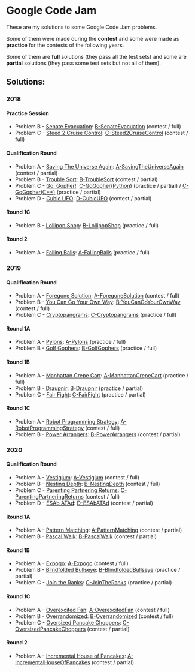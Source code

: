 # Google Code Jam

These are my solutions to some Google Code Jam problems.

Some of them were made during the **contest** and some were made as **practice** for the contests of the following years.

Some of them are **full** solutions (they pass all the test sets) and some are **partial** solutions (they pass some test sets but not all of them).

## Solutions:

### 2018

#### Practice Session

- Problem B - [Senate Evacuation]: [B-SenateEvacuation] (contest / full)
- Problem C - [Steed 2 Cruise Control]: [C-Steed2CruiseControl] (contest / full)

[Senate Evacuation]:https://codingcompetitions.withgoogle.com/codejam/round/0000000000000130/00000000000004c0
[Steed 2 Cruise Control]:https://codingcompetitions.withgoogle.com/codejam/round/0000000000000130/0000000000000524

[B-SenateEvacuation]:2018/PracticeSession/B-SenateEvacuation.cpp
[C-Steed2CruiseControl]:2018/PracticeSession/C-Steed2CruiseControl.cpp

#### Qualification Round

- Problem A - [Saving The Universe Again]: [A-SavingTheUniverseAgain] (contest / partial)
- Problem B - [Trouble Sort]: [B-TroubleSort] (contest / partial)
- Problem C - [Go, Gopher!]: [C-GoGopher(Python)] (practice / partial) / [C-GoGopher(C++)] (practice / partial)
- Problem D - [Cubic UFO]: [D-CubicUFO] (contest / partial)

[Saving The Universe Again]:https://codingcompetitions.withgoogle.com/codejam/round/00000000000000cb/0000000000007966
[Trouble Sort]:https://codingcompetitions.withgoogle.com/codejam/round/00000000000000cb/00000000000079cb
[Go, Gopher!]:https://codingcompetitions.withgoogle.com/codejam/round/00000000000000cb/0000000000007a30
[Cubic UFO]:https://codingcompetitions.withgoogle.com/codejam/round/00000000000000cb/00000000000079cc

[A-SavingTheUniverseAgain]:2018/QualificationRound/A-SavingTheUniverseAgain.cpp
[B-TroubleSort]:2018/QualificationRound/B-TroubleSort.cpp
[C-GoGopher(Python)]:2018/QualificationRound/C-GoGopher.py
[C-GoGopher(C++)]:2018/QualificationRound/C-GoGopher.cpp
[D-CubicUFO]:2018/QualificationRound/D-CubicUFO.cpp

#### Round 1C

- Problem B - [Lollipop Shop]: [B-LollipopShop] (practice / full)

[Lollipop Shop]:https://codingcompetitions.withgoogle.com/codejam/round/0000000000007765/000000000003e068

[B-LollipopShop]:2018/Round1C/B-LollipopShop.py

#### Round 2

- Problem A - [Falling Balls]: [A-FallingBalls] (practice / full)

[Falling Balls]:https://codingcompetitions.withgoogle.com/codejam/round/0000000000007706/00000000000459f2

[A-FallingBalls]:2018/Round2/A-FallingBalls.cpp

### 2019

#### Qualification Round

- Problem A - [Foregone Solution]: [A-ForegoneSolution] (contest / full)
- Problem B - [You Can Go Your Own Way]: [B-YouCanGoYourOwnWay] (contest / full)
- Problem C - [Cryptopangrams]: [C-Cryptopangrams] (practice / full)

[Foregone Solution]:https://codingcompetitions.withgoogle.com/codejam/round/0000000000051705/0000000000088231
[You Can Go Your Own Way]:https://codingcompetitions.withgoogle.com/codejam/round/0000000000051705/00000000000881da
[Cryptopangrams]:https://codingcompetitions.withgoogle.com/codejam/round/0000000000051705/000000000008830b

[A-ForegoneSolution]:2019/QualificationRound/A-ForegoneSolution.cpp
[B-YouCanGoYourOwnWay]:2019/QualificationRound/B-YouCanGoYourOwnWay.cpp
[C-Cryptopangrams]:2019/QualificationRound/C-Cryptopangrams.py

#### Round 1A

- Problem A - [Pylons]: [A-Pylons] (practice / full)
- Problem B - [Golf Gophers]: [B-GolfGophers] (practice / full)

[Pylons]:https://codingcompetitions.withgoogle.com/codejam/round/0000000000051635/0000000000104e03
[Golf Gophers]:https://codingcompetitions.withgoogle.com/codejam/round/0000000000051635/0000000000104f1a

[A-Pylons]:2019/Round1A/A-Pylons.cpp
[B-GolfGophers]:2019/Round1A/B-GolfGophers.cpp

#### Round 1B

- Problem A - [Manhattan Crepe Cart]: [A-ManhattanCrepeCart] (practice / full)
- Problem B - [Draupnir]: [B-Draupnir] (practice / partial)
- Problem C - [Fair Fight]: [C-FairFight] (practice / partial)

[Manhattan Crepe Cart]:https://codingcompetitions.withgoogle.com/codejam/round/0000000000051706/000000000012295c
[Draupnir]:https://codingcompetitions.withgoogle.com/codejam/round/0000000000051706/0000000000122837
[Fair Fight]:https://codingcompetitions.withgoogle.com/codejam/round/0000000000051706/0000000000122838

[A-ManhattanCrepeCart]:2019/Round1B/A-ManhattanCrepeCart.cpp
[B-Draupnir]:2019/Round1B/B-Draupnir.cpp
[C-FairFight]:2019/Round1B/C-FairFight.cpp

#### Round 1C

- Problem A - [Robot Programming Strategy]: [A-RobotProgrammingStrategy] (contest / full)
- Problem B - [Power Arrangers]: [B-PowerArrangers] (contest / partial)

[Robot Programming Strategy]:https://codingcompetitions.withgoogle.com/codejam/round/00000000000516b9/0000000000134c90
[Power Arrangers]:https://codingcompetitions.withgoogle.com/codejam/round/00000000000516b9/0000000000134e91

[A-RobotProgrammingStrategy]:2019/Round1C/A-RobotProgrammingStrategy.cpp
[B-PowerArrangers]:2019/Round1C/B-PowerArrangers.cpp

### 2020

#### Qualification Round

- Problem A - [Vestigium]: [A-Vestigium] (contest / full)
- Problem B - [Nesting Depth]: [B-NestingDepth] (contest / full)
- Problem C - [Parenting Partnering Returns]: [C-ParentingPartneringReturns] (contest / full)
- Problem D - [ESAb ATAd]: [D-ESAbATAd] (contest / partial)

[Vestigium]:https://codingcompetitions.withgoogle.com/codejam/round/000000000019fd27/000000000020993c
[Nesting Depth]:https://codingcompetitions.withgoogle.com/codejam/round/000000000019fd27/0000000000209a9f
[Parenting Partnering Returns]:https://codingcompetitions.withgoogle.com/codejam/round/000000000019fd27/000000000020bdf9
[ESAb ATAd]:https://codingcompetitions.withgoogle.com/codejam/round/000000000019fd27/0000000000209a9e

[A-Vestigium]:2020/QualificationRound/A-Vestigium.cpp
[B-NestingDepth]:2020/QualificationRound/B-NestingDepth.cpp
[C-ParentingPartneringReturns]:2020/QualificationRound/C-ParentingPartneringReturns.cpp
[D-ESAbATAd]:2020/QualificationRound/D-ESAbATAd.cpp

#### Round 1A

- Problem A - [Pattern Matching]: [A-PatternMatching] (contest / partial)
- Problem B - [Pascal Walk]: [B-PascalWalk] (contest / partial)

[Pattern Matching]:https://codingcompetitions.withgoogle.com/codejam/round/000000000019fd74/00000000002b3034
[Pascal Walk]:https://codingcompetitions.withgoogle.com/codejam/round/000000000019fd74/00000000002b1353

[A-PatternMatching]:2020/Round1A/A-PatternMatching.cpp
[B-PascalWalk]:2020/Round1A/B-PascalWalk.cpp

#### Round 1B

- Problem A - [Expogo]: [A-Expogo] (contest / full)
- Problem B - [Blindfolded Bullseye]: [B-BlindfoldedBullseye] (practice / partial)
- Problem C - [Join the Ranks]: [C-JoinTheRanks] (practice / partial)

[Expogo]:https://codingcompetitions.withgoogle.com/codejam/round/000000000019fef2/00000000002d5b62
[Blindfolded Bullseye]:https://codingcompetitions.withgoogle.com/codejam/round/000000000019fef2/00000000002d5b63
[Join the Ranks]:https://codingcompetitions.withgoogle.com/codejam/round/000000000019fef2/00000000002d5b64

[A-Expogo]:2020/Round1B/A-Expogo.cpp
[B-BlindfoldedBullseye]:2020/Round1B/B-BlindfoldedBullseye.cpp
[C-JoinTheRanks]:2020/Round1B/C-JoinTheRanks.cpp

#### Round 1C

- Problem A - [Overexcited Fan]: [A-OverexcitedFan] (contest / full)
- Problem B - [Overrandomized]: [B-Overrandomized] (contest / full)
- Problem C - [Oversized Pancake Choppers]: [C-OversizedPancakeChoppers] (contest / partial)

[Overexcited Fan]:https://codingcompetitions.withgoogle.com/codejam/round/000000000019fef4/0000000000317409
[Overrandomized]:https://codingcompetitions.withgoogle.com/codejam/round/000000000019fef4/00000000003179a1
[Oversized Pancake Choppers]:https://codingcompetitions.withgoogle.com/codejam/round/000000000019fef4/00000000003172d1

[A-OverexcitedFan]:2020/Round1C/A-OverexcitedFan.cpp
[B-Overrandomized]:2020/Round1C/B-Overrandomized.cpp
[C-OversizedPancakeChoppers]:2020/Round1C/C-OversizedPancakeChoppers.cpp

#### Round 2

- Problem A - [Incremental House of Pancakes]: [A-IncrementalHouseOfPancakes] (contest / partial)

[Incremental House of Pancakes]:https://codingcompetitions.withgoogle.com/codejam/round/000000000019ffb9/00000000003384ea

[A-IncrementalHouseOfPancakes]:2020/Round2/A-IncrementalHouseOfPancakes.cpp
